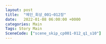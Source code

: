 ```yaml
---
layout: post
title:  "메인_회상_001~012장"
date:   2022-01-08 06:00:00 +0000
categories: Main
Tags: Story Main
SceneCode: ["scene_skip_cp001-012_q1_s10"]
---
```

